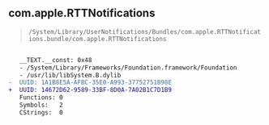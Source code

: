 ## com.apple.RTTNotifications

> `/System/Library/UserNotifications/Bundles/com.apple.RTTNotifications.bundle/com.apple.RTTNotifications`

```diff

   __TEXT.__const: 0x48
   - /System/Library/Frameworks/Foundation.framework/Foundation
   - /usr/lib/libSystem.B.dylib
-  UUID: 1A1B8E5A-AFBC-35E0-A993-37752751B98E
+  UUID: 14672D62-9589-33BF-8D0A-7A02B1C7D1B9
   Functions: 0
   Symbols:   2
   CStrings:  0

```
